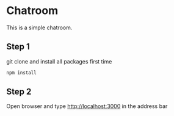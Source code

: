 # Chatroom


This is a simple chatroom.

## Step 1

git clone and install all packages first time
```js
npm install
```

## Step 2
Open browser and type [http://localhost:3000](http://localhost:3000) in the address bar



